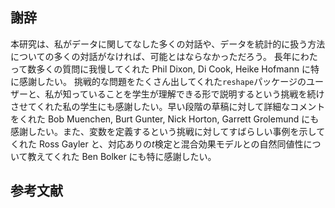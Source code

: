 ## 謝辞

本研究は、私がデータに関してなした多くの対話や、データを統計的に扱う方法についての多くの対話がなければ、可能とはならなかっただろう。 長年にわたって数多くの質問に我慢してくれた Phil Dixon, Di Cook, Heike Hofmann に特に感謝したい。 挑戦的な問題をたくさん出してくれた`reshape`パッケージのユーザーと、私が知っていることを学生が理解できる形で説明するという挑戦を続けさせてくれた私の学生にも感謝したい。早い段階の草稿に対して詳細なコメントをくれた Bob Muenchen, Burt Gunter, Nick Horton, Garrett Grolemund にも感謝したい。また、変数を定義するという挑戦に対してすばらしい事例を示してくれた Ross Gayler と、対応ありの<i>t</i>検定と混合効果モデルとの自然同値性について教えてくれた Ben Bolker にも特に感謝したい。

## 参考文献
